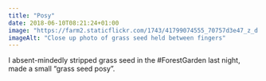 ```yaml
---
title: "Posy"
date: 2018-06-10T08:21:24+01:00
image: "https://farm2.staticflickr.com/1743/41799074555_70757d3e47_z_d.jpg"
imageAlt: "Close up photo of grass seed held between fingers"
---
```


I absent-mindedly stripped grass seed in the #ForestGarden last night, made a small “grass seed posy”.
